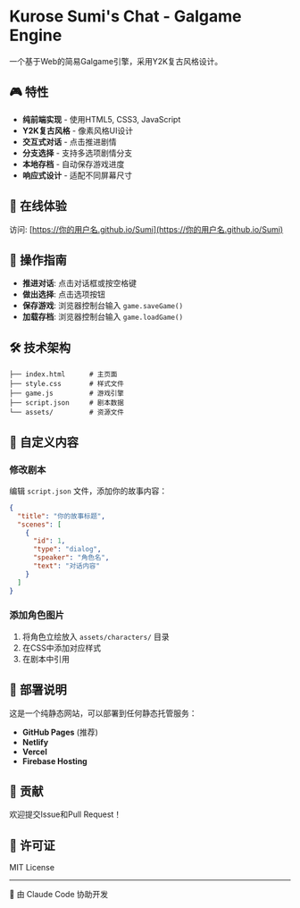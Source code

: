 # Kurose Sumi's Chat - Galgame Engine

一个基于Web的简易Galgame引擎，采用Y2K复古风格设计。

## 🎮 特性

- **纯前端实现** - 使用HTML5, CSS3, JavaScript
- **Y2K复古风格** - 像素风格UI设计
- **交互式对话** - 点击推进剧情
- **分支选择** - 支持多选项剧情分支
- **本地存档** - 自动保存游戏进度
- **响应式设计** - 适配不同屏幕尺寸

## 🚀 在线体验

访问: [https://你的用户名.github.io/Sumi](https://你的用户名.github.io/Sumi)

## 📖 操作指南

- **推进对话**: 点击对话框或按空格键
- **做出选择**: 点击选项按钮
- **保存游戏**: 浏览器控制台输入 `game.saveGame()`
- **加载存档**: 浏览器控制台输入 `game.loadGame()`

## 🛠️ 技术架构

```
├── index.html      # 主页面
├── style.css       # 样式文件
├── game.js         # 游戏引擎
├── script.json     # 剧本数据
└── assets/         # 资源文件
```

## 🎨 自定义内容

### 修改剧本
编辑 `script.json` 文件，添加你的故事内容：

```json
{
  "title": "你的故事标题",
  "scenes": [
    {
      "id": 1,
      "type": "dialog",
      "speaker": "角色名",
      "text": "对话内容"
    }
  ]
}
```

### 添加角色图片
1. 将角色立绘放入 `assets/characters/` 目录
2. 在CSS中添加对应样式
3. 在剧本中引用

## 📱 部署说明

这是一个纯静态网站，可以部署到任何静态托管服务：

- **GitHub Pages** (推荐)
- **Netlify**
- **Vercel**
- **Firebase Hosting**

## 🤝 贡献

欢迎提交Issue和Pull Request！

## 📄 许可证

MIT License

---

💖 由 Claude Code 协助开发 
